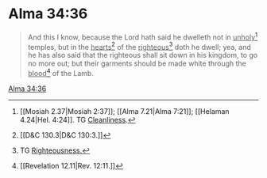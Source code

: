 # Alma 34:36

> And this I know, because the Lord hath said he dwelleth not in <u>unholy</u>[^a] temples, but in the <u>hearts</u>[^b] of the <u>righteous</u>[^c] doth he dwell; yea, and he has also said that the righteous shall sit down in his kingdom, to go no more out; but their garments should be made white through the <u>blood</u>[^d] of the Lamb.

[Alma 34:36](https://www.churchofjesuschrist.org/study/scriptures/bofm/alma/34?lang=eng&id=p36#p36)


[^a]: [[Mosiah 2.37|Mosiah 2:37]]; [[Alma 7.21|Alma 7:21]]; [[Helaman 4.24|Hel. 4:24]]. TG [Cleanliness](https://www.churchofjesuschrist.org/study/scriptures/tg/cleanliness?lang=eng).
[^b]: [[D&C 130.3|D&C 130:3.]]
[^c]: TG [Righteousness.](https://www.churchofjesuschrist.org/study/scriptures/tg/righteousness?lang=eng)
[^d]: [[Revelation 12.11|Rev. 12:11.]]
